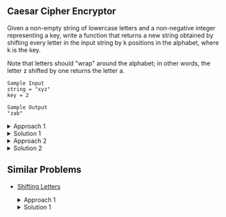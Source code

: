 ## Caesar Cipher Encryptor

Given a non-empty string of lowercase letters and a non-negative integer representing a key, write a function that returns a new string obtained by shifting every letter in the input string by k positions in the alphabet, where k is the key.

Note that letters should "wrap" around the alphabet; in other words, the letter z shifted by one returns the letter a.

```
Sample Input
string = "xyz"
key = 2

Sample Output
"zab"
```

<details>
<summary>Approach 1</summary>

### Algorithm Steps
1. **Initialize**
   - Create empty result array
   - Take input string and key

2. **Process Each Character**
   - Convert to char code
   - Add shifted value (key%26)
   - Handle wrap-around (>122)
   - Convert back to character

3. **Return Result**
   - Join array to string
</details>

<details>
<summary>Solution 1</summary>

```js
function caesarCipherEncryptor(string, key) {
  // Write your code here.
  let result = []
  for (let i = 0; i < string.length; i++) {
    let nextCharCode = string.charCodeAt(i) + key%26
    if(nextCharCode > 122){
      nextCharCode = nextCharCode - 122 + 96
    }
    const nextChar =  String.fromCharCode(nextCharCode) 
    result.push(nextChar)
  }

  return result.join('')
}

// Time complexity: O(n)
// Space complexity: O(n)
```
</details>

<details>
<summary>Approach 2</summary>

### Algorithm Steps
1. **Setup**
   - Create alphabet array (a-z)
   - Initialize empty result array
   - Take input string and key

2. **Process Each Character**
   ```javascript
   for each char in string:
     nextIndex = currentIndex + (key % 26)
     if nextIndex > 25:
       nextIndex -= 26
     add shifted character to result
   ```

3. **Return**
   - Join result array into string
</details>

<details>
<summary>Solution 2</summary>

```js
function caesarCipherEncryptor(string, key) {
  // Write your code here.
  const alphabets = ['a','b','c','d','e','f','g','h','i','j','k','l','m','n','o','p','q','r','s','t','u','v','w','x','y','z']
  const result = []
  
  for (let i = 0; i < string.length; i++) {
    let nextCharIndex = alphabets.indexOf(string[i]) + key%26
    if(nextCharIndex > alphabets.length - 1){
      nextCharIndex = nextCharIndex - 26
    }
    result.push(alphabets[nextCharIndex])
  }
  return result.join('')
}

// Time complexity: O(n)
// Space complexity: O(n)
```
</details>

## Similar Problems

- [Shifting Letters](https://leetcode.com/problems/shifting-letters/)

    <details>
    <summary>Approach 1</summary>

    ### Plan
    1. Calculate cumulative shifts from right to left
    2. Apply shifts to each character
    3. Return shifted string

    #### Main Function (`shiftingLetters`)
    1. **Initialize**
        - Empty result array
        - Track cumulative shifts
        - Calculate final shifts array

    2. **Process**
        - Calculate shifts right to left
        - Apply shift to each character
        - Join result array

    #### Helper Function (`shift`)
    1. **Input**: character and shift amount
    2. **Process**: 
        - Find char index in alphabet
        - Apply shift with modulo
        - Handle wrap-around
    3. **Return**: shifted character
    </details>

    <details>
    <summary>Solution 1</summary>

    ```js
    var shiftingLetters = function(s, shifts) {
        let result = []
        let lastShift = 0
        let finalShifts = []

        for(let j = shifts.length-1; j >= 0; j--){
            finalShifts[j] = lastShift + shifts[j]
            lastShift += shifts[j]
        }

        for(let i = 0; i < s.length; i++){
            result.push(shift(s[i], finalShifts[i]))
        }
        return result.join('')
    };

    function shift(char, key) {
        const alphabets = ['a','b','c','d','e','f','g','h','i','j','k','l','m','n','o','p','q','r','s','t','u','v','w','x','y','z']

        let nextCharIndex = alphabets.indexOf(char) + key%26
        nextCharIndex = nextCharIndex > 25 ? nextCharIndex - 26 : nextCharIndex

        return alphabets[nextCharIndex]
    }

    // Time complexity: O(n)
    // Space complexity: O(n)
    ```
    </details>

